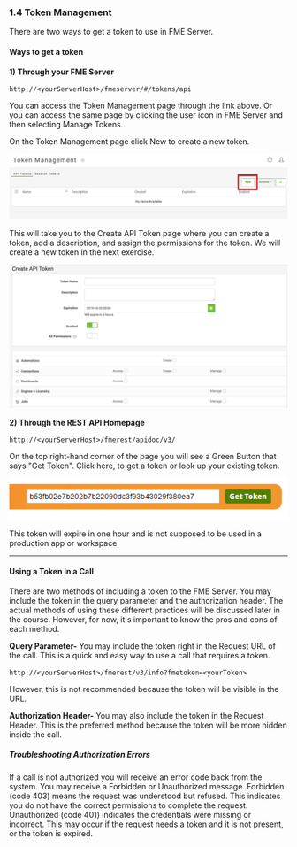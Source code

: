 ### 1.4 Token Management

There are two ways to get a token to use in FME Server.

#### Ways to get a token


**1) Through your FME Server**

    http://<yourServerHost>/fmeserver/#/tokens/api

You can access the Token Management page through the link above. Or you can access the same page by clicking the user icon in FME Server and then selecting Manage Tokens.

On the Token Management page click New to create a new token.  

![](./Images/image1.4.1.tokenmanage.png)

This will take you to the Create API Token page where you can create a token, add a description, and assign the permissions for the token. We will create a new token in the next exercise.

![](./Images/image1.4.2.createtoken.png)



**2) Through the REST API Homepage**

    http://<yourServerHost>/fmerest/apidoc/v3/

On the top right-hand corner of the page you will see a Green Button that says "Get Token". Click here, to get a token or look up your existing token.



![](./Images/image1.4.4.GetToken.png)

This token will expire in one hour and is not supposed to be used in a production app or workspace.

---


#### Using a Token in a Call

There are two methods of including a token to the FME Server. You may
include the token in the query parameter and the authorization header. The actual methods of using these different practices will
be discussed later in the course. However, for now, it's important to
know the pros and cons of each method.

**Query Parameter-** You may include the token right in the Request URL
of the call. This is a quick and easy way to use a call that requires a
token.

    http://<yourServerHost>/fmerest/v3/info?fmetoken=<yourToken>

However, this is not recommended because the token will be visible in
the URL.

**Authorization Header-** You may also include the token in the Request
Header. This is the preferred method because the token will be more hidden
inside the call.

##### Troubleshooting Authorization Errors

If a call is not authorized you will receive an error code back from the
system. You may receive a Forbidden or Unauthorized message. Forbidden
(code 403) means the request was understood but refused. This indicates
you do not have the correct permissions to complete the request.
Unauthorized (code 401) indicates the credentials were missing or
incorrect. This may occur if the request needs a token and it is not
present, or the token is expired.
